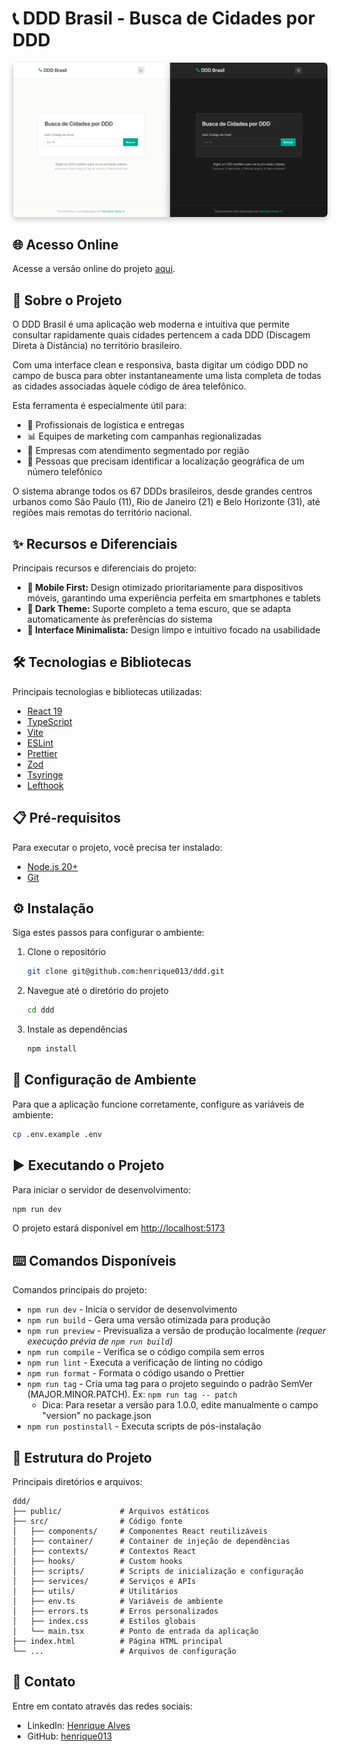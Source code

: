 # 📞 DDD Brasil - Busca de Cidades por DDD

<p align="center">
  <img src="public/images/screenshot.png" alt="DDD Brasil - Interface da aplicação" width="850" style="border-radius: 6px; box-shadow: 0 4px 8px rgba(0,0,0,0.2);">
</p>

## 🌐 Acesso Online

Acesse a versão online do projeto [aqui](https://ddd.solidsistemas.com/).

## 🔎 Sobre o Projeto

O DDD Brasil é uma aplicação web moderna e intuitiva que permite consultar rapidamente quais cidades pertencem a cada DDD (Discagem Direta à Distância) no território brasileiro.

Com uma interface clean e responsiva, basta digitar um código DDD no campo de busca para obter instantaneamente uma lista completa de todas as cidades associadas àquele código de área telefônico.

Esta ferramenta é especialmente útil para:

- 🚚 Profissionais de logística e entregas 
- 📊 Equipes de marketing com campanhas regionalizadas
- 🏢 Empresas com atendimento segmentado por região
- 👥 Pessoas que precisam identificar a localização geográfica de um número telefônico

O sistema abrange todos os 67 DDDs brasileiros, desde grandes centros urbanos como São Paulo (11), Rio de Janeiro (21) e Belo Horizonte (31), até regiões mais remotas do território nacional.

## ✨ Recursos e Diferenciais

Principais recursos e diferenciais do projeto:

- **📱 Mobile First:** Design otimizado prioritariamente para dispositivos móveis, garantindo uma experiência perfeita em smartphones e tablets
- **🌙 Dark Theme:** Suporte completo a tema escuro, que se adapta automaticamente às preferências do sistema
- **🧹 Interface Minimalista:** Design limpo e intuitivo focado na usabilidade

## 🛠️ Tecnologias e Bibliotecas

Principais tecnologias e bibliotecas utilizadas:

- [React 19](https://react.dev/)
- [TypeScript](https://www.typescriptlang.org/)
- [Vite](https://vitejs.dev/)
- [ESLint](https://eslint.org/)
- [Prettier](https://prettier.io/)
- [Zod](https://zod.dev/)
- [Tsyringe](https://github.com/microsoft/tsyringe)
- [Lefthook](https://github.com/evilmartians/lefthook)

## 📋 Pré-requisitos

Para executar o projeto, você precisa ter instalado:

- [Node.js 20+](https://nodejs.org/)
- [Git](https://git-scm.com/)

## ⚙️ Instalação

Siga estes passos para configurar o ambiente:

1. Clone o repositório

   ```bash
   git clone git@github.com:henrique013/ddd.git
   ```

2. Navegue até o diretório do projeto

   ```bash
   cd ddd
   ```

3. Instale as dependências
   ```bash
   npm install
   ```

## 🔐 Configuração de Ambiente

Para que a aplicação funcione corretamente, configure as variáveis de ambiente:

```bash
cp .env.example .env
```

## ▶️ Executando o Projeto

Para iniciar o servidor de desenvolvimento:

```bash
npm run dev
```

O projeto estará disponível em [http://localhost:5173](http://localhost:5173)

## ⌨️ Comandos Disponíveis

Comandos principais do projeto:

- `npm run dev` - Inicia o servidor de desenvolvimento
- `npm run build` - Gera uma versão otimizada para produção
- `npm run preview` - Previsualiza a versão de produção localmente _(requer execução prévia de `npm run build`)_
- `npm run compile` - Verifica se o código compila sem erros
- `npm run lint` - Executa a verificação de linting no código
- `npm run format` - Formata o código usando o Prettier
- `npm run tag` - Cria uma tag para o projeto seguindo o padrão SemVer (MAJOR.MINOR.PATCH). Ex: `npm run tag -- patch`
  - Dica: Para resetar a versão para 1.0.0, edite manualmente o campo "version" no package.json
- `npm run postinstall` - Executa scripts de pós-instalação

## 📁 Estrutura do Projeto

Principais diretórios e arquivos:

```
ddd/
├── public/             # Arquivos estáticos
├── src/                # Código fonte
│   ├── components/     # Componentes React reutilizáveis
│   ├── container/      # Container de injeção de dependências
│   ├── contexts/       # Contextos React
│   ├── hooks/          # Custom hooks
│   ├── scripts/        # Scripts de inicialização e configuração
│   ├── services/       # Serviços e APIs
│   ├── utils/          # Utilitários
│   ├── env.ts          # Variáveis de ambiente
│   ├── errors.ts       # Erros personalizados
│   ├── index.css       # Estilos globais
│   └── main.tsx        # Ponto de entrada da aplicação
├── index.html          # Página HTML principal
└── ...                 # Arquivos de configuração
```

## 📧 Contato

Entre em contato através das redes sociais:

- LinkedIn: [Henrique Alves](https://www.linkedin.com/in/henrique-alves-a44b99135)
- GitHub: [henrique013](https://github.com/henrique013)

